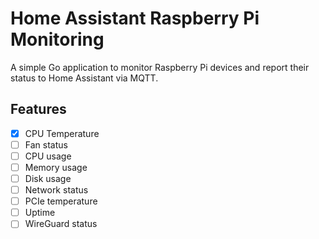 # Home Assistant Raspberry Pi Monitoring
A simple Go application to monitor Raspberry Pi devices and report their status to Home Assistant via MQTT.

## Features
- [x] CPU Temperature
- [ ] Fan status
- [ ] CPU usage
- [ ] Memory usage
- [ ] Disk usage
- [ ] Network status
- [ ] PCIe temperature
- [ ] Uptime
- [ ] WireGuard status